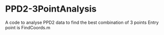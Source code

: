 # PPD2-3PointAnalysis
A code to analyse PPD2 data to find the best combination of 3 points
Entry point is FindCoords.m
